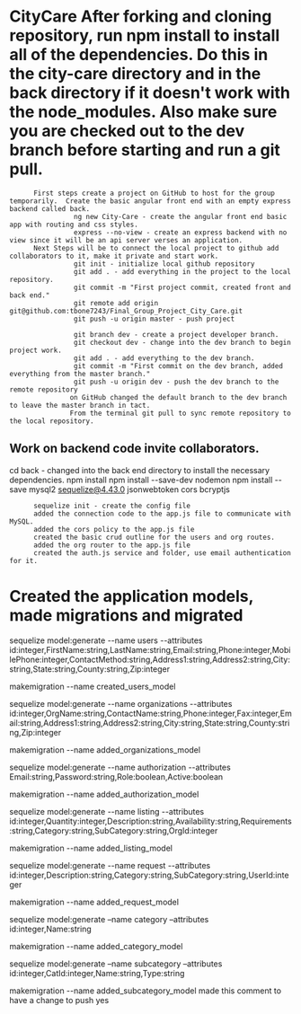 # CityCare After forking and cloning repository, run npm install to install all of the dependencies.  Do this in the city-care directory and in the back directory if it doesn't work with the node_modules.  Also make sure you are checked out to the dev branch before starting and run a git pull.

          First steps create a project on GitHub to host for the group temporarily.  Create the basic angular front end with an empty express backend called back.
                    ng new City-Care - create the angular front end basic app with routing and css styles.
                    express --no-view - create an express backend with no view since it will be an api server verses an application. 
          Next Steps will be to connect the local project to github add collaborators to it, make it private and start work. 
                    git init - initialize local github repository
                    git add . - add everything in the project to the local repository.
                    git commit -m "First project commit, created front and back end."
                    git remote add origin git@github.com:tbone7243/Final_Group_Project_City_Care.git
                    git push -u origin master - push project 

                    git branch dev - create a project developer branch.         
                    git checkout dev - change into the dev branch to begin project work.
                    git add . - add everything to the dev branch.
                    git commit -m "First commit on the dev branch, added everything from the master branch."
                    git push -u origin dev - push the dev branch to the remote repository
                   on GitHub changed the default branch to the dev branch to leave the master branch in tact. 
                   From the terminal git pull to sync remote repository to the local repository. 



## Work on backend code invite collaborators. 

cd back - changed into the back end directory to install the necessary dependencies. 
          npm install 
          npm install --save-dev nodemon
          npm install --save mysql2 sequelize@4.43.0 jsonwebtoken cors bcryptjs

          sequelize init - create the config file
          added the connection code to the app.js file to communicate with MySQL.
          added the cors policy to the app.js file
          created the basic crud outline for the users and org routes. 
          added the org router to the app.js file
          created the auth.js service and folder, use email authentication for it. 

# Created the application models, made migrations and migrated 

sequelize model:generate --name users --attributes id:integer,FirstName:string,LastName:string,Email:string,Phone:integer,MobilePhone:integer,ContactMethod:string,Address1:string,Address2:string,City:string,State:string,County:string,Zip:integer

makemigration --name created_users_model

sequelize model:generate --name organizations --attributes id:integer,OrgName:string,ContactName:string,Phone:integer,Fax:integer,Email:string,Address1:string,Address2:string,City:string,State:string,County:string,Zip:integer

makemigration --name added_organizations_model

sequelize model:generate --name authorization --attributes Email:string,Password:string,Role:boolean,Active:boolean

makemigration --name added_authorization_model

sequelize model:generate --name listing --attributes id:integer,Quantity:integer,Description:string,Availability:string,Requirements:string,Category:string,SubCategory:string,OrgId:integer

makemigration --name added_listing_model

sequelize model:generate --name request --attributes id:integer,Description:string,Category:string,SubCategory:string,UserId:integer

makemigration --name added_request_model

sequelize model:generate –name category –attributes id:integer,Name:string

makemigration --name added_category_model

sequelize model:generate –name subcategory –attributes id:integer,CatId:integer,Name:string,Type:string

makemigration --name added_subcategory_model
made this comment to have a change to push yes